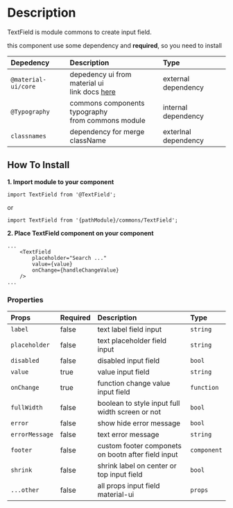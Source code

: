 # Description

TextField is module commons to create input field.

this component use some dependency and **required**, so you need to install

| Depedency   | Description | Type |
| :---        | :---        |:---  |
| `@material-ui/core` | depedency ui from material ui <br/> link docs [here](https://material-ui.com/getting-started/installation/)| external dependency |
| `@Typography` | commons components typography <br />from commons module | internal dependency |
| `classnames`   | dependency for merge className | exterlnal dependency |


## How To Install

**1. Import module to your component**
```node
import TextField from '@TextField';
```

or

```node
import TextField from '{pathModule}/commons/TextField';
```

**2. Place TextField component on your component**

```node
...
    <TextField
        placeholder="Search ..."
        value={value}
        onChange={handleChangeValue}
    />
...
```

### Properties
| Props       | Required | Description | Type |
| :---        | :---     | :---        |:---  |
| `label`    | false    | text label field input | `string` |
| `placeholder`    | false    | text placeholder field input | `string` |
| `disabled`    | false    | disabled input field | `bool` |
| `value`    | true    | value input field | `string` |
| `onChange`    | true    | function change value input field | `function` |
| `fullWidth`    | false    | boolean to style input full width screen or not | `bool` |
| `error`    | false    | show hide error message | `bool` |
| `errorMessage`    | false    | text error message | `string` |
| `footer`    | false    | custom footer componets on bootn after field input | `component` |
| `shrink`    | false    | shrink label on center or top input field | `bool` |
| `...other`    | false    | all props input field material-ui | `props` |

